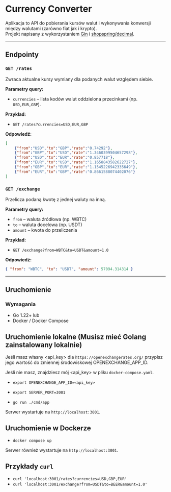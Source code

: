 # Currency Converter

Aplikacja to API do pobierania kursów walut i wykonywania konwersji między walutami (zarówno fiat jak i krypto).  
Projekt napisany z wykorzystaniem [Gin](https://gin-gonic.com/) i [shopspring/decimal](https://github.com/shopspring/decimal).

---

## Endpointy

### `GET /rates`
Zwraca aktualne kursy wymiany dla podanych walut względem siebie.

**Parametry query:**
- `currencies` – lista kodów walut oddzielona przecinkami (np. `USD,EUR,GBP`).

**Przykład:**
- `GET /rates?currencies=USD,EUR,GBP`

**Odpowiedź:**
```json
[
    {"from":"USD","to":"GBP","rate":"0.74292"},
    {"from":"GBP","to":"USD","rate":"1.3460399504657298"},
    {"from":"USD","to":"EUR","rate":"0.857718"},
    {"from":"EUR","to":"USD","rate":"1.1658843582622727"},
    {"from":"GBP","to":"EUR","rate":"1.1545226942335649"},
    {"from":"EUR","to":"GBP","rate":"0.8661588074402076"}
]
```

### `GET /exchange`
Przelicza podaną kwotę z jednej waluty na inną.

**Parametry query:**
- `from` – waluta źródłowa (np. WBTC)
- `to` – waluta docelowa (np. USDT)
- `amount` – kwota do przeliczenia

**Przykład:**
- `GET /exchange?from=WBTC&to=USDT&amount=1.0`

**Odpowiedź:**
```json
{ "from": "WBTC", "to": "USDT", "amount": 57094.314314 }
```

---

## Uruchomienie

### Wymagania
- Go 1.22+ lub
- Docker / Docker Compose

## Uruchomienie lokalne (Musisz mieć Golang zainstalowany lokalnie)
Jeśli masz własny <api_key> dla `https://openexchangerates.org/` przypisz jego wartość do zmiennej środowiskowej OPENEXCHANGE_APP_ID. 

Jeśli nie masz, znajdziesz mój <api_key> w pliku `docker-compose.yaml`. 
- `export OPENEXCHANGE_APP_ID=<api_key>`
- `export SERVER_PORT=3001`

- `go run ./cmd/app`

Serwer wystartuje na `http://localhost:3001`.

## Uruchomienie w Dockerze
- `docker compose up`

Serwer również wystartuje na `http://localhost:3001`.

## Przykłady `curl`
- `curl 'localhost:3001/rates?currencies=USD,GBP,EUR'`<br>
- `curl 'localhost:3001/exchange?from=USDT&to=BEER&amount=1.0'`
